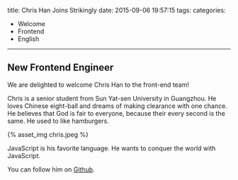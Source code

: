title: Chris Han Joins Strikingly
date: 2015-09-06 19:57:15
tags:
categories:
- Welcome
- Frontend
- English
---

## New Frontend Engineer

We are delighted to welcome Chris Han to the front-end team!

Chris is a senior student from Sun Yat-sen University in Guangzhou. He loves Chinese eight-ball and dreams of making clearance with one chance. He believes that God is fair to everyone, because their every second is the same. He used to like hamburgers.

{% asset_img chris.jpeg %}
<!-- more -->

JavaScript is his favorite language. He wants to conquer the world with JavaScript.

You can follow him on [Github](https://github.com/threegoldstone).



